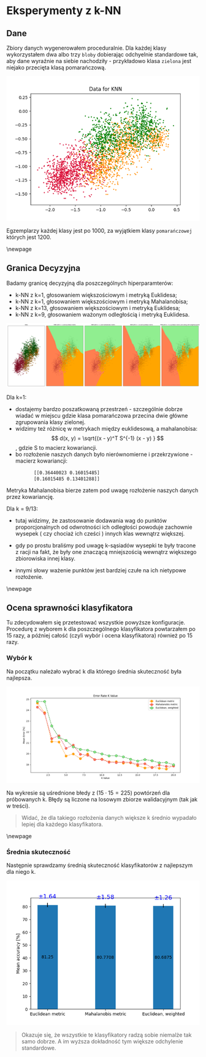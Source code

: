 # Eksperymenty z k-NN

## Dane 

Zbiory danych wygenerowałem proceduralnie.
Dla każdej klasy wykorzystałem dwa albo trzy `bloby` dobierając 
odchyelnie standardowe tak, aby dane wyraźnie na siebie nachodziły - przykładowo
klasa `zielona` jest niejako przecięta klasą pomarańczową. 


![](./imgs/data_1.png)

Egzemplarzy każdej klasy jest po 1000, za wyjątkiem klasy `pomarańczowej` których jest 1200.

\newpage
## Granica Decyzyjna

Badamy granicę decyzyjną dla poszczególnych hiperparamterów:

- k-NN z k=1, głosowaniem większościowym i metryką Euklidesa;
- k-NN z k=1, głosowaniem większościowym i metryką Mahalanobisa;
- k-NN z k=13, głosowaniem większościowym i metryką Euklidesa;
- k-NN z k=9, głosowaniem ważonym odległością i metryką Euklidesa.

![](./imgs/space_1.png)

Dla k=1:

- dostajemy bardzo poszatkowaną przestrzeń - szczególnie dobrze wiadać w miejscu gdzie klasa pomarańczowa
 przecina dwie główne zgrupowania klasy zielonej.
- widzimy też różnicę w metrykach między euklidesową, a mahalanobisa:
$$ d(x, y) = \sqrt{(x - y)^T S^{-1} (x - y) } $$, gdzie S to macierz kowariancji.
- bo rozłożenie naszych danych było nierównomierne i przekrzywione - macierz kowariancji:
```
          [[0.36440023 0.16015485]
          [0.16015485 0.13401288]]
```
Metryka Mahalanobisa bierze zatem pod uwagę rozłożenie naszych danych przez kowariancję.

Dla k = 9/13:

- tutaj widzimy, że zastosowanie dodawania wag do punktów proporcjonalnych od odwrotności ich odległości powoduje zachownie
  wysepek ( czy chociaż ich cześci ) innych klas wewnątrz większej.
- gdy po prostu braliśmy pod uwagę k-sąsiadów wysepki te były tracone z racji na fakt, że były one znaczącą mniejszością wewnątrz większego zbiorowiska innej klasy.

- innymi słowy ważenie punktów jest bardziej czułe na ich nietypowe rozłożenie.

\newpage

## Ocena sprawności klasyfikatora 

Tu zdecydowałem się przetestować wszystkie powyższe konfiguracje. 
Procedurę z wyborem k dla poszczególnego klasyfikatora powtarzałem po 15 razy, a później 
całość (czyli wybór i ocena klasyfikatora) również po 15 razy.


### Wybór k

Na początku należało wybrać k dla którego średnia skuteczność była najlepsza.

![img](./imgs/k_value_with_errors_1.png)

Na wykresie są uśrednione błedy z ($15 \cdot 15 = 225$) powtórzeń dla próbowanych k.
Błędy są liczone na losowym zbiorze walidacyjnym (tak jak w treści).

> Widać, że dla takiego rozłożenia danych większe k średnio wypadało lepiej dla każdego
> klasyfikatora.

\newpage

### Średnia skuteczność 
Następnie sprawdzamy średnią skuteczność klasyfikatorów z najlepszym dla niego k.

![](./imgs/mean_accuracy_1.png)

> Okazuje się, że wszystkie te klasyfikatory radzą sobie niemalże tak samo dobrze.
> A im wyższa dokładność tym większe odchylenie standardowe.




